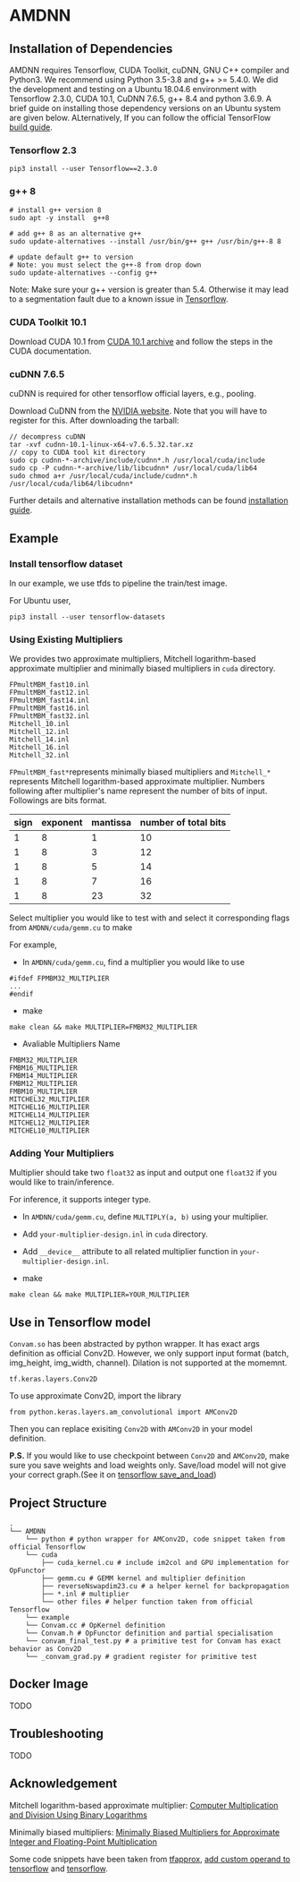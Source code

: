 # AMDNN

<what this is>

## Installation of Dependencies   

AMDNN requires Tensorflow, CUDA Toolkit, cuDNN, GNU C++ compiler and Python3. We recommend using Python 3.5-3.8 and g++ >= 5.4.0.
We did the development and testing on a Ubuntu 18.04.6 environment with Tensorflow 2.3.0, CUDA 10.1, CuDNN 7.6.5, g++ 8.4 and python 3.6.9. A brief guide on installing those dependency versions on an Ubuntu system are given below. ALternatively, If you can follow the official  TensorFlow [build guide](https://www.tensorflow.org/install/source).


### Tensorflow 2.3
    
```
pip3 install --user Tensorflow==2.3.0
```
   
### g++ 8

```
# install g++ version 8
sudo apt -y install  g++8 

# add g++ 8 as an alternative g++
sudo update-alternatives --install /usr/bin/g++ g++ /usr/bin/g++-8 8

# update default g++ to version    
# Note: you must select the g++-8 from drop down
sudo update-alternatives --config g++

```    

Note: Make sure your g++ version is greater than 5.4. Otherwise it may lead to a segmentation fault due to a known issue in [Tensorflow]().
    
    
### CUDA Toolkit 10.1

Download CUDA 10.1 from [CUDA 10.1 archive](https://developer.nvidia.com/cuda-10.1-download-archive-base) and follow the steps in the CUDA documentation.
    
### cuDNN 7.6.5

cuDNN is required for other tensorflow official layers, e.g., pooling.

Download CuDNN from the [NVIDIA website](https://developer.nvidia.com/cudnn). Note that you will have to register for this. After downloading the tarball:

```
// decompress cuDNN
tar -xvf cudnn-10.1-linux-x64-v7.6.5.32.tar.xz
// copy to CUDA tool kit directory
sudo cp cudnn-*-archive/include/cudnn*.h /usr/local/cuda/include 
sudo cp -P cudnn-*-archive/lib/libcudnn* /usr/local/cuda/lib64 
sudo chmod a+r /usr/local/cuda/include/cudnn*.h /usr/local/cuda/lib64/libcudnn*
```

Further details and alternative installation methods can be found [installation guide](https://docs.nvidia.com/deeplearning/cudnn/install-guide/index.html).


## Example

### Install tensorflow dataset

In our example, we use tfds to pipeline the train/test image.

For Ubuntu user,

``
pip3 install --user tensorflow-datasets
``

### Using Existing Multipliers

We provides two approximate multipliers, Mitchell logarithm-based approximate multiplier and minimally biased multipliers in `cuda` directory.
```
FPmultMBM_fast10.inl 
FPmultMBM_fast12.inl
FPmultMBM_fast14.inl
FPmultMBM_fast16.inl                                                              
FPmultMBM_fast32.inl
Mitchell_10.inl
Mitchell_12.inl
Mitchell_14.inl
Mitchell_16.inl
Mitchell_32.inl
```
`FPmultMBM_fast*`represents minimally biased multipliers and `Mitchell_*` represents Mitchell logarithm-based approximate multiplier. Numbers following after multiplier's name represent the number of bits of input. Followings are bits format.

| sign | exponent | mantissa | number of total bits |
| ----------- | ----------- | ----------- | ----------- |
| 1 | 8 | 1 | 10 |
| 1 | 8 | 3 | 12 |
| 1 | 8 | 5 | 14 |
| 1 | 8 | 7 | 16 |
| 1 | 8 | 23 | 32 |

Select multiplier you would like to test with and select it corresponding flags from  `AMDNN/cuda/gemm.cu` to make

For example,

- In `AMDNN/cuda/gemm.cu`, find a multiplier you would like to use
    

```
#ifdef FPMBM32_MULTIPLIER
...
#endif
```
    
- make

```
make clean && make MULTIPLIER=FMBM32_MULTIPLIER
```
    
- Avaliable Multipliers Name
```
FMBM32_MULTIPLIER
FMBM16_MULTIPLIER
FMBM14_MULTIPLIER
FMBM12_MULTIPLIER
FMBM10_MULTIPLIER
MITCHEL32_MULTIPLIER
MITCHEL16_MULTIPLIER
MITCHEL14_MULTIPLIER
MITCHEL12_MULTIPLIER
MITCHEL10_MULTIPLIER
```
    
### Adding Your Multipliers

Multiplier should take two `float32` as input and output one `float32` if you would like to train/inference.

For inference, it supports integer type.

- In `AMDNN/cuda/gemm.cu`, define `MULTIPLY(a, b)` using your multiplier.

- Add `your-multiplier-design.inl` in `cuda` directory.

- Add `__device__` attribute to all related multiplier function in `your-multiplier-design.inl`.

- make

```
make clean && make MULTIPLIER=YOUR_MULTIPLIER
```


## Use in Tensorflow model

`Convam.so` has been abstracted by python wrapper. It has exact args definition as official Conv2D. However, we only support input format (batch, img_height, img_width, channel). Dilation is not supported at the momemnt. 

```
tf.keras.layers.Conv2D
```

To use approximate Conv2D, import the library

```
from python.keras.layers.am_convolutional import AMConv2D
```

Then you can replace exisiting `Conv2D` with `AMConv2D` in your model definition.

**P.S.** If you would like to use checkpoint between `Conv2D` and `AMConv2D`, make sure you save weights and load weights only. Save/load model will not give your correct graph.(See it on [tensorflow save_and_load](https://www.tensorflow.org/tutorials/keras/save_and_load))

## Project Structure
```
.
└── AMDNN
    └── python # python wrapper for AMConv2D, code snippet taken from official Tensorflow
    └── cuda
        ├── cuda_kernel.cu # include im2col and GPU implementation for OpFunctor
        ├── gemm.cu # GEMM kernel and multiplier definition
        ├── reverseNswapdim23.cu # a helper kernel for backpropagation
        ├── *.inl # multiplier
        └── other files # helper function taken from official Tensorflow
    └── example
    └── Convam.cc # OpKernel definition
    └── Convam.h # OpFunctor definition and partial specialisation
    └── convam_final_test.py # a primitive test for Convam has exact behavior as Conv2D
    └── _convam_grad.py # gradient register for primitive test
```
    
## Docker Image

TODO

## Troubleshooting

TODO

## Acknowledgement
Mitchell logarithm-based approximate multiplier: [Computer Multiplication and Division Using Binary Logarithms](https://ieeexplore.ieee.org/document/5219391)

Minimally biased multipliers: [Minimally Biased Multipliers for Approximate Integer and Floating-Point Multiplication](https://ieeexplore.ieee.org/document/5219391)

Some code snippets have been taken from [tfapprox](https://github.com/ehw-fit/tf-approximate), [add custom operand to tensorflow](https://github.com/tensorflow/custom-op) and [tensorflow](https://github.com/tensorflow/tensorflow).
